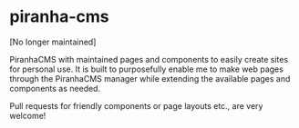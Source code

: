 # piranha-cms

[No longer maintained]

PiranhaCMS with maintained pages and components to easily create sites for personal use. It is built to purposefully enable me to make web pages through the PiranhaCMS manager while extending the available pages and components as needed.

Pull requests for friendly components or page layouts etc., are very welcome!
